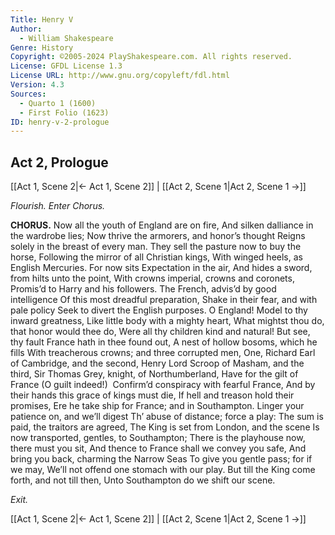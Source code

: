 ```yaml
---
Title: Henry V
Author: 
  - William Shakespeare
Genre: History
Copyright: ©2005-2024 PlayShakespeare.com. All rights reserved.
License: GFDL License 1.3
License URL: http://www.gnu.org/copyleft/fdl.html
Version: 4.3
Sources:
  - Quarto 1 (1600)
  - First Folio (1623)
ID: henry-v-2-prologue
---
```


## Act 2, Prologue
[[Act 1, Scene 2|← Act 1, Scene 2]] | [[Act 2, Scene 1|Act 2, Scene 1 →]]


*Flourish. Enter Chorus.*

**CHORUS.**
Now all the youth of England are on fire,
And silken dalliance in the wardrobe lies;
Now thrive the armorers, and honor’s thought
Reigns solely in the breast of every man.
They sell the pasture now to buy the horse,
Following the mirror of all Christian kings,
With winged heels, as English Mercuries.
For now sits Expectation in the air,
And hides a sword, from hilts unto the point,
With crowns imperial, crowns and coronets,
Promis’d to Harry and his followers.
The French, advis’d by good intelligence
Of this most dreadful preparation,
Shake in their fear, and with pale policy
Seek to divert the English purposes.
O England! Model to thy inward greatness,
Like little body with a mighty heart,
What mightst thou do, that honor would thee do,
Were all thy children kind and natural!
But see, thy fault France hath in thee found out,
A nest of hollow bosoms, which he fills
With treacherous crowns; and three corrupted men,
One, Richard Earl of Cambridge, and the second,
Henry Lord Scroop of Masham, and the third,
Sir Thomas Grey, knight, of Northumberland,
Have for the gilt of France (O guilt indeed!) 
Confirm’d conspiracy with fearful France,
And by their hands this grace of kings must die,
If hell and treason hold their promises,
Ere he take ship for France; and in Southampton.
Linger your patience on, and we’ll digest
Th’ abuse of distance; force a play:
The sum is paid, the traitors are agreed,
The King is set from London, and the scene
Is now transported, gentles, to Southampton;
There is the playhouse now, there must you sit,
And thence to France shall we convey you safe,
And bring you back, charming the Narrow Seas
To give you gentle pass; for if we may,
We’ll not offend one stomach with our play.
But till the King come forth, and not till then,
Unto Southampton do we shift our scene.


*Exit.*

[[Act 1, Scene 2|← Act 1, Scene 2]] | [[Act 2, Scene 1|Act 2, Scene 1 →]]